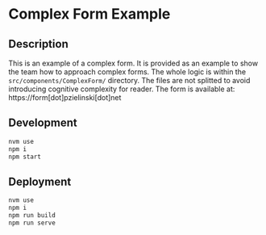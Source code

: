 # Complex Form Example

## Description

This is an example of a complex form.
It is provided as an example to show the team how to approach complex forms.
The whole logic is within the `src/components/ComplexForm/` directory.
The files are not splitted to avoid introducing cognitive complexity for reader.
The form is available at: https://form[dot]pzielinski[dot]net

## Development

```bash
nvm use
npm i
npm start
```

## Deployment

```bash
nvm use
npm i
npm run build
npm run serve
```
